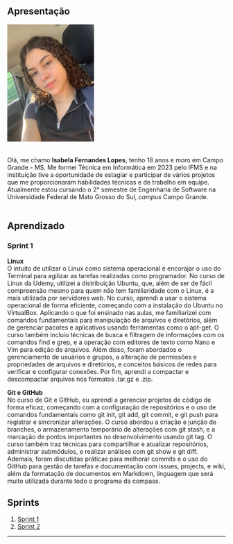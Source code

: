 ## Apresentação

<img src="img/eu.jpeg" width="200" height="270">  
<br><br>

Olá, me chamo **Isabela Fernandes Lopes**, tenho 18 anos e moro em Campo Grande - MS. Me formei Técnica em Informática em 2023 pelo IFMS
e na instituição tive a oportunidade de estagiar e participar de vários projetos que me proporcionaram habilidades técnicas e de trabalho em 
equipe. Atualmente estou cursando o 2° semestre de Engenharia de Software na Universidade Federal de Mato Grosso do Sul, _campus_ Campo Grande.
<br><br>

## Aprendizado

 ### **Sprint 1**
**Linux**  
O intuito de utilizar o Linux como sistema operacional é encorajar o uso do Terminal para agilizar as tarefas realizadas como programador. No curso de Linux da Udemy, utilizei a distribuição Ubuntu, que, além de ser de fácil compreensão mesmo para quem não tem familiaridade com o Linux, é a mais utilizada por servidores web. No curso, aprendi a usar o sistema operacional de forma eficiente, começando com a instalação do Ubuntu no VirtualBox. Aplicando o que foi ensinado nas aulas, me familiarizei com comandos fundamentais para manipulação de arquivos e diretórios, além de gerenciar pacotes e aplicativos usando ferramentas como o apt-get. O curso também incluiu técnicas de busca e filtragem de informações com os comandos find e grep, e a operação com editores de texto como Nano e Vim para edição de arquivos. Além disso, foram abordados o gerenciamento de usuários e grupos, a alteração de permissões e propriedades de arquivos e diretórios, e conceitos básicos de redes para verificar e configurar conexões. Por fim, aprendi a compactar e descompactar arquivos nos formatos .tar.gz e .zip.

**Git e GitHub**  
No curso de Git e GitHub, eu aprendi a gerenciar projetos de código de forma eficaz, começando com a configuração de repositórios e o uso de comandos fundamentais como git init, git add, git commit, e git push para registrar e sincronizar alterações. O curso abordou a criação e junção de branches, o armazenamento temporário de alterações com git stash, e a marcação de pontos importantes no desenvolvimento usando git tag. O curso também traz técnicas para compartilhar e atualizar repositórios, administrar submódulos, e realizar análises com git show e git diff. Ademais, foram discutidas práticas para melhorar commits e o uso do GitHub para gestão de tarefas e documentação com issues, projects, e wiki, além da formatação de documentos em Markdown, linguagem que será muito utilizada durante todo o programa da compass.

## Sprints 

1. [Sprint 1](Sprint1/README.md)
2. [Sprint 2](Sprint2/README.md)

___
